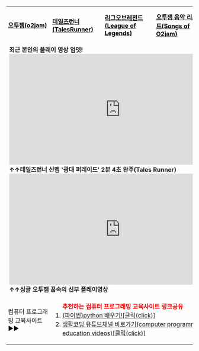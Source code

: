 <html>

<head>
 <meta charset="UTF-8">
</head>

<body>
<body background="배경수정.png">       
              
<table width="800" height="1000" align="center" cellpadding="20" cellspacing="10">
 


<tr style="height=50px;">
<td style="padding-left: 5px; padding-right: 5px; border-top: none; border-left: none; border-bottom: none; border-right: none; bgcolor:#FFB6C1;"><a href="https://m.post.naver.com/viewer/postView.nhn?volumeNo=18073606&memberNo=8626508&vType=VERTICAL" target="_blank"><font color="black"><b>오투잼(o2jam)</b></font></a></td>
<td style="padding-left: 5px; padding-right: 5px; border-top: none; border-left: none; border-bottom: none; border-right: none; bgcolor:#FFB6C1;"><a href="http://tr.game.onstove.com/index.asp" target="_blank"><font color="black"><b>테일즈런너(TalesRunner)</b></font></a></td>
<td style="padding-left: 5px; padding-right: 5px; border-top: none; border-left: none; border-bottom: none; border-right: none; bgcolor:#FFB6C1;"><a href="https://leagueoflegends.co.kr/" target="_blank"><font color="black"><b>리그오브레전드(League of Legends)</b></font></a></td>
<td style="padding-left: 5px; padding-right: 5px; border-top: none; border-left: none; border-bottom: none; border-right: none; bgcolor:#FFB6C1;"><a href="https://www.youtube.com/watch?v=NpyrcXYPiM4&list=PLw12emVrmPC_GWfSMc9JUkDJDZBDPaklF" target="_blank"><font color="black"><b>오투잼 음악 리스트(Songs of O2jam)</b></font></a></td>
<td style="padding-left: 5px; padding-right: 5px; border-top: none; border-left: none; border-bottom: none; border-right: none; bgcolor:#FFB6C1;"><a href="https://www.sectiong.net/107" target="_blank"><font color="black"><b>싱글오투잼(오투매니아) 파일공유</b></font></a></td>
</tr>





<tr  height="400">
 <td colspan="5" style="background-color:none;"><b>최근 본인의 플레이 영상 업뎃!<br>
<iframe width="600" height="300" src="https://www.youtube.com/embed/PQveqCcqvLs" frameborder="0" allow="accelerometer; autoplay; encrypted-media; gyroscope; picture-in-picture" allowfullscreen></iframe>
<br>↑↑테일즈런너 신맵 '광대 퍼레이드' 2분 4초 완주(Tales Runner)
<iframe width="600" height="300" src="https://www.youtube.com/embed/fsxaGLUBmek" frameborder="0" allow="accelerometer; autoplay; encrypted-media; gyroscope; picture-in-picture" allowfullscreen></iframe>
<br>↑↑싱글 오투잼 꿈속의 신부 플레이영상</b>
</td>
</tr>





<tr style="height=50px;">
<td style="padding-left: 5px; padding-right: 5px; border-top: none; border-left: none; border-bottom: none; border-right: none; bgcolor:#FFB6C1;"><font color="black">컴퓨터 프로그래밍 교육사이트▶▶</font></td>
<td colspan="4" style="padding-left: 5px; padding-right: 5px; border-top: none; border-left: none; border-bottom: none; border-right: none; bgcolor:#FFB6C1;">
<font color="black"><ol><b><font color="red">추천하는 컴퓨터 프로그래밍 교육사이트 링크공유</font></b>
<li><a href="https://wikidocs.net/book/1657" target="_blank" align="left">(파이썬)python 배우기![클릭(click)]</a></li>
<li><a href="https://www.youtube.com/user/egoing2" target="_blank" align="left">생활코딩 유튜브채널 바로가기(computer programming education videos)[클릭(click)]</a></li>
</ol>
